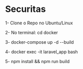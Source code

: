 # Securitas

1- Clone o Repo no Ubuntu/Linux

2- No terminal: cd docker 

3- docker-compose up -d --build

4- docker exec -it laravel_app bash

5- npm install && npm run build